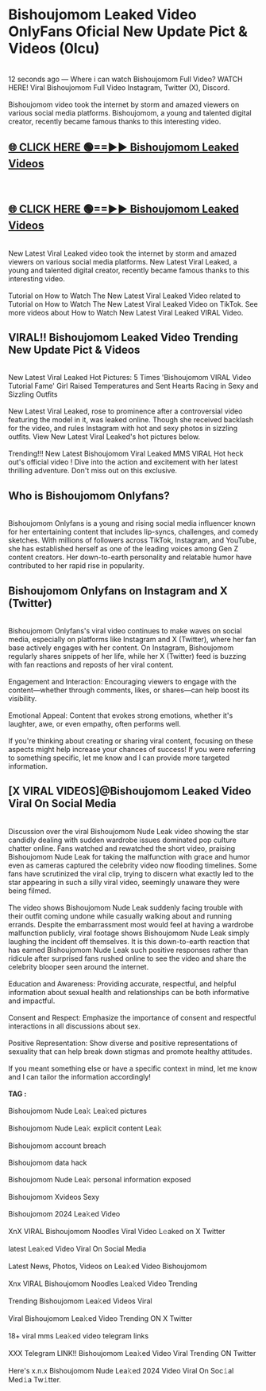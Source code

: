 # Bishoujomom Leaked Video OnlyFans Oficial New Update Pict & Videos (0lcu)
<br>
12 seconds ago — Where i can watch Bishoujomom Full Video? WATCH HERE! Viral Bishoujomom Full Video Instagram, Twitter (X), Discord.
<br><br>
Bishoujomom video took the internet by storm and amazed viewers on various social media platforms. Bishoujomom, a young and talented digital creator, recently became famous thanks to this interesting video.
<br>
<h2><a href="https://play.trustnlinepharmacy.us?title=Bishoujomom">🌐 CLICK HERE 🟢==►► Bishoujomom Leaked Videos</a></h2>
<br>
<h2><a href="https://play.trustnlinepharmacy.us?title=Bishoujomom">🌐 CLICK HERE 🟢==►► Bishoujomom Leaked Videos</a></h2>
<br>
New Latest Viral Leaked video took the internet by storm and amazed viewers on various social media platforms. New Latest Viral Leaked, a young and talented digital creator, recently became famous thanks to this interesting video.
<br><br>
Tutorial on How to Watch The New Latest Viral Leaked Video related to Tutorial on How to Watch The New Latest Viral Leaked Video on TikTok. See more videos about How to Watch New Latest Viral Leaked VIRAL Video.
<br>
<h2>VIRAL!! Bishoujomom Leaked Video Trending New Update Pict & Videos</h2>
<br>
New Latest Viral Leaked Hot Pictures: 5 Times 'Bishoujomom VIRAL Video Tutorial Fame' Girl Raised Temperatures and Sent Hearts Racing in Sexy and Sizzling Outfits
<br><br>
New Latest Viral Leaked, rose to prominence after a controversial video featuring the model in it, was leaked online. Though she received backlash for the video, and rules Instagram with hot and sexy photos in sizzling outfits. View New Latest Viral Leaked's hot pictures below.
<br><br>
Trending!!! New Latest Bishoujomom Viral Leaked MMS VIRAL Hot heck out's official video ! Dive into the action and excitement with her latest thrilling adventure. Don't miss out on this exclusive.
<br>
<h2>Who is Bishoujomom Onlyfans?</h2>
<br>
Bishoujomom Onlyfans is a young and rising social media influencer known for her entertaining content that includes lip-syncs, challenges, and comedy sketches. With millions of followers across TikTok, Instagram, and YouTube, she has established herself as one of the leading voices among Gen Z content creators. Her down-to-earth personality and relatable humor have contributed to her rapid rise in popularity.
<br>
<h2>Bishoujomom Onlyfans on Instagram and X (Twitter)</h2>
<br>
Bishoujomom Onlyfans's viral video continues to make waves on social media, especially on platforms like Instagram and X (Twitter), where her fan base actively engages with her content. On Instagram, Bishoujomom regularly shares snippets of her life, while her X (Twitter) feed is buzzing with fan reactions and reposts of her viral content.
<br><br>
Engagement and Interaction: Encouraging viewers to engage with the content—whether through comments, likes, or shares—can help boost its visibility.
<br><br>
Emotional Appeal: Content that evokes strong emotions, whether it's laughter, awe, or even empathy, often performs well.
<br><br>
If you're thinking about creating or sharing viral content, focusing on these aspects might help increase your chances of success! If you were referring to something specific, let me know and I can provide more targeted information.
<br>
<h2>[X VIRAL VIDEOS]@Bishoujomom Leaked Video Viral On Social Media</h2>
<br>
Discussion over the viral Bishoujomom Nude Leak video showing the star candidly dealing with sudden wardrobe issues dominated pop culture chatter online. Fans watched and rewatched the short video, praising Bishoujomom Nude Leak for taking the malfunction with grace and humor even as cameras captured the celebrity video now flooding timelines. Some fans have scrutinized the viral clip, trying to discern what exactly led to the star appearing in such a silly viral video, seemingly unaware they were being filmed.
<br><br>
The video shows Bishoujomom Nude Leak suddenly facing trouble with their outfit coming undone while casually walking about and running errands. Despite the embarrassment most would feel at having a wardrobe malfunction publicly, viral footage shows Bishoujomom Nude Leak simply laughing the incident off themselves. It is this down-to-earth reaction that has earned Bishoujomom Nude Leak such positive responses rather than ridicule after surprised fans rushed online to see the video and share the celebrity blooper seen around the internet.
<br><br>
Education and Awareness: Providing accurate, respectful, and helpful information about sexual health and relationships can be both informative and impactful.
<br><br>
Consent and Respect: Emphasize the importance of consent and respectful interactions in all discussions about sex.
<br><br>
Positive Representation: Show diverse and positive representations of sexuality that can help break down stigmas and promote healthy attitudes.
<br><br>
If you meant something else or have a specific context in mind, let me know and I can tailor the information accordingly!
<br><br>
<strong>TAG :</strong>
<br><br>
Bishoujomom Nude Lea𝚔 Lea𝚔ed pictures
<br><br>
Bishoujomom Nude Lea𝚔 explicit content Lea𝚔
<br><br>
Bishoujomom account breach
<br><br>
Bishoujomom data hack
<br><br>
Bishoujomom Nude Lea𝚔 personal information exposed
<br><br>
Bishoujomom Xvideos Sexy
<br><br>
Bishoujomom 2024 Lea𝚔ed Video
<br><br>
XnX VIRAL Bishoujomom Noodles Viral Video L𝚎aked on X Twitter
<br><br>
latest Lea𝚔ed Video Viral On Social Media
<br><br>
Latest News, Photos, Videos on Lea𝚔ed Video Bishoujomom
<br><br>
Xnx VIRAL Bishoujomom Noodles Lea𝚔ed Video Trending
<br><br>
Trending Bishoujomom Lea𝚔ed Videos Viral
<br><br>
Viral Bishoujomom Lea𝚔ed Video Trending ON X Twitter
<br><br>
18+ viral mms Lea𝚔ed video telegram links
<br><br>
XXX Telegram LINK!! Bishoujomom Lea𝚔ed Video Viral Trending ON Twitter
<br><br>
Here's x.n.x Bishoujomom Nude Lea𝚔ed 2024 Video Viral On Soc𝚒al Med𝚒a Tw𝚒tter.